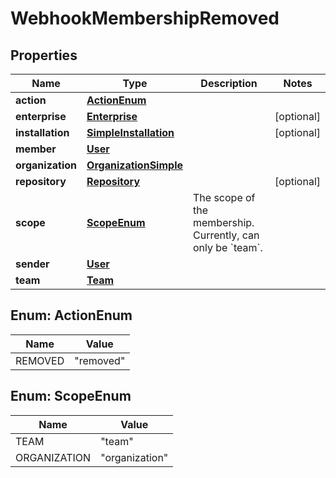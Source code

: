 

# WebhookMembershipRemoved


## Properties

| Name | Type | Description | Notes |
|------------ | ------------- | ------------- | -------------|
|**action** | [**ActionEnum**](#ActionEnum) |  |  |
|**enterprise** | [**Enterprise**](Enterprise.md) |  |  [optional] |
|**installation** | [**SimpleInstallation**](SimpleInstallation.md) |  |  [optional] |
|**member** | [**User**](User.md) |  |  |
|**organization** | [**OrganizationSimple**](OrganizationSimple.md) |  |  |
|**repository** | [**Repository**](Repository.md) |  |  [optional] |
|**scope** | [**ScopeEnum**](#ScopeEnum) | The scope of the membership. Currently, can only be &#x60;team&#x60;. |  |
|**sender** | [**User**](User.md) |  |  |
|**team** | [**Team**](Team.md) |  |  |



## Enum: ActionEnum

| Name | Value |
|---- | -----|
| REMOVED | &quot;removed&quot; |



## Enum: ScopeEnum

| Name | Value |
|---- | -----|
| TEAM | &quot;team&quot; |
| ORGANIZATION | &quot;organization&quot; |



